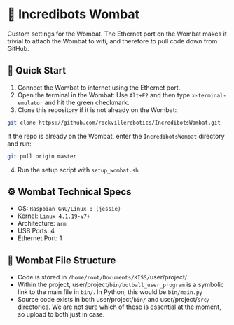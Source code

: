 # :koala: Incredibots Wombat
Custom settings for the Wombat. The Ethernet port on the Wombat makes it trivial to attach the Wombat to wifi, and therefore to pull code down from GitHub.


## :rocket: Quick Start
1. Connect the Wombat to internet using the Ethernet port.
2. Open the terminal in the Wombat: Use `Alt+F2` and then type `x-terminal-emulator` and hit the green checkmark.
3. Clone this repository if it is not already on the Wombat:
```bash
git clone https://github.com/rockvillerobotics/IncredibotsWombat.git
```
If the repo is already on the Wombat, enter the `IncredibotsWombat` directory and run:
```bash
git pull origin master
```
4. Run the setup script with `setup_wombat.sh`


## :gear: Wombat Technical Specs
- OS: `Raspbian GNU/Linux 8 (jessie)`
- Kernel: `Linux 4.1.19-v7+`
- Architecture: `arm`
- USB Ports: 4
- Ethernet Port: 1


## :file_folder: Wombat File Structure
- Code is stored in `/home/root/Documents/KISS/`user/project/
- Within the project, user/project/`bin/botball_user_program` is a symbolic link to the main file in `bin/`. In Python, this would be `bin/main.py`
- Source code exists in both user/project/`bin/` and user/project/`src/` directories. We are not sure which of these is essential at the moment, so upload to both just in case.
